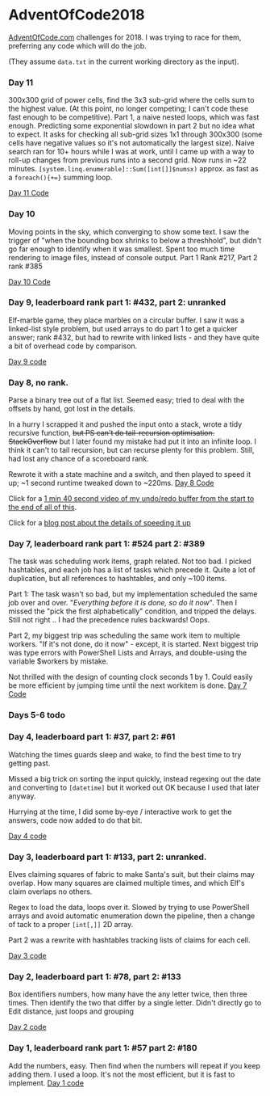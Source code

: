 # AdventOfCode2018

[AdventOfCode.com](http://www.adventofcode.com) challenges for 2018.
I was trying to race for them,  preferring any code which will do the job.

(They assume `data.txt` in the current working directory as the input).

### Day 11
300x300 grid of power cells, find the 3x3 sub-grid where the cells sum to the highest value.
(At this point, no longer competing; I can't code these fast enough to be competitive).
Part 1, a naive nested loops, which was fast enough. 
Predicting some exponential slowdown in part 2 but no idea what to expect.
It asks for checking all sub-grid sizes 1x1 through 300x300
(some cells have negative values so it's not automatically the largest size).
Naive search ran for 10+ hours while I was at work, 
until I came up with a way to roll-up changes from previous runs into a second grid.
Now runs in ~22 minutes. 
`[system.linq.enumerable]::Sum([int[]]$numsx)` approx. as fast as a `foreach(){+=}` summing loop.

[Day 11 Code](https://github.com/HumanEquivalentUnit/AdventOfCode2018/blob/master/2018-12-11-PowerShell-p1-and-p2.ps1)

### Day 10
Moving points in the sky, which converging to show some text.
I saw the trigger of "when the bounding box shrinks to below a threshhold", 
but didn't go far enough to identify when it was smallest. 
Spent too much time rendering to image files, instead of console output.
Part 1 Rank #217, Part 2 rank #385

[Day 10 Code](https://github.com/HumanEquivalentUnit/AdventOfCode2018/blob/master/2018-12-10-PowerShell-p1-and-p2.ps1)

### Day 9, leaderboard rank part 1: #432, part 2: unranked
Elf-marble game, they place marbles on a circular buffer.
I saw it was a linked-list style problem, 
but used arrays to do part 1 to get a quicker answer; rank #432,
but had to rewrite with linked lists - and they have quite a bit of overhead code by comparison.

[Day 9 code](https://github.com/HumanEquivalentUnit/AdventOfCode2018/blob/master/2018-12-09-PowerShell-p1-and-p2.ps1)

### Day 8, no rank.
Parse a binary tree out of a flat list.
Seemed easy; tried to deal with the offsets by hand, got lost in the details.

In a hurry I scrapped it and pushed the input onto a stack,
wrote a tidy recursive function, ~~but PS can't do tail-recursion optimisation.
StackOverflow~~ but I later found my mistake had put it into an infinite loop.
I think it can't to tail recursion, but can recurse plenty for this problem.
Still, had lost any chance of a scoreboard rank.

Rewrote it with a state machine and a switch, 
and then played to speed it up; ~1 second runtime tweaked down to ~220ms.
[Day 8 Code](https://github.com/HumanEquivalentUnit/AdventOfCode2018/blob/master/2018-12-08-PowerShell-p1-and-p2.ps1)

Click for a [1 min 40 second video of my undo/redo buffer from the start to the end of all of this](https://streamable.com/8lnzs).

Click for a [blog post about the details of speeding it up](https://humanequivalentunit.github.io/Speed-Tweaks-AoC-Day-8/)

### Day 7, leaderboard rank part 1: #524 part 2: #389
The task was scheduling work items, graph related. Not too bad.
I picked hashtables, and each job has a list of tasks which precede it.
Quite a lot of duplication, but all references to hashtables, and only ~100 items.

Part 1: The task wasn't so bad, but my implementation scheduled
the same job over and over. "*Everything before it is done, so do it now*". 
Then I missed the "pick the first alphabetically" condition, and tripped the delays.
Still not right .. I had the precedence rules backwards! Oops.

Part 2, my biggest trip was scheduling the same work item to multiple workers.
"If it's not done, do it now" - except, it is started. 
Next biggest trip was type errors with PowerShell Lists and Arrays,
and double-using the variable $workers by mistake.

Not thrilled with the design of counting clock seconds 1 by 1.
Could easily be more efficient by jumping time until the next workitem is done.
[Day 7 Code](https://github.com/HumanEquivalentUnit/AdventOfCode2018/blob/master/2018-12-07-PowerShell-p1-and-p2.ps1)

### Days 5-6 todo

### Day 4, leaderboard part 1: #37, part 2: #61
Watching the times guards sleep and wake, to find the best time to try getting past.

Missed a big trick on sorting the input quickly,
instead regexing out the date and converting to `[datetime]` 
but it worked out OK because I used that later anyway.

Hurrying at the time, I did some by-eye / interactive work to get the answers, 
code now added to do that bit.

[Day 4 code](https://github.com/HumanEquivalentUnit/AdventOfCode2018/blob/master/2018-12-04-PowerShell-p1-and-p2.ps1)

### Day 3, leaderboard part 1: #133, part 2: unranked.
Elves claiming squares of fabric to make Santa's suit, 
but their claims may overlap. How many squares are claimed multiple times,
and which Elf's claim overlaps no others.

Regex to load the data, loops over it.
Slowed by trying to use PowerShell arrays and avoid automatic enumeration
down the pipeline, then a change of tack to a proper `[int[,]]` 2D array.

Part 2 was a rewrite with hashtables tracking lists of claims for each cell.

[Day 3 code](https://github.com/HumanEquivalentUnit/AdventOfCode2018/blob/master/2018-12-03-PowerShell-p1-and-p2.ps1)

### Day 2, leaderboard part 1: #78, part 2: #133
Box identifiers numbers, how many have the any letter twice, then three times.
Then identify the two that differ by a single letter.
Didn't directly go to Edit distance, just loops and grouping

[Day 2 code](https://github.com/HumanEquivalentUnit/AdventOfCode2018/blob/master/2018-12-02-PowerShell-p1-and-p2.ps1)

### Day 1, leaderboard rank part 1: #57 part 2: #180
Add the numbers, easy. 
Then find when the numbers will repeat if you keep adding them.
I used a loop. It's not the most efficient, but it is fast to implement.
[Day 1 code](https://github.com/HumanEquivalentUnit/AdventOfCode2018/blob/master/2018-12-01-PowerShell-p1-and-p2.ps1)
